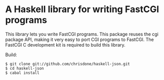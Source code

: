 A Haskell library for writing FastCGI programs
=========

This library lets you write FastCGI programs. This package reuses the
cgi package API, making it very easy to port CGI programs to FastCGI.
The FastCGI C development kit is required to build this library.

Build:

    $ git clone git://github.com/chrisdone/haskell-json.git
    $ cd haskell-json
    $ cabal install
